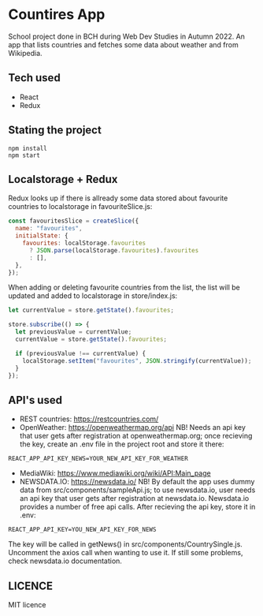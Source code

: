 # Countires App

School project done in BCH during Web Dev Studies in Autumn 2022. An app that lists countries and fetches some data about weather and from Wikipedia.

## Tech used

- React
- Redux

## Stating the project

```cli
npm install
npm start
```

## Localstorage + Redux

Redux looks up if there is allready some data stored about favourite countries to localstorage in favouriteSlice.js:

```js
const favouritesSlice = createSlice({
  name: "favourites",
  initialState: {
    favourites: localStorage.favourites
      ? JSON.parse(localStorage.favourites).favourites
      : [],
  },
});
```

When adding or deleting favourite countries from the list, the list will be updated and added to localstorage in store/index.js:

```js
let currentValue = store.getState().favourites;

store.subscribe(() => {
  let previousValue = currentValue;
  currentValue = store.getState().favourites;

  if (previousValue !== currentValue) {
    localStorage.setItem("favourites", JSON.stringify(currentValue));
  }
});
```

## API's used

- REST countries: https://restcountries.com/
- OpenWeather: https://openweathermap.org/api NB! Needs an api key that user gets after registration at openweathermap.org; once recieving the key, create an .env file in the project root and store it there:

```
REACT_APP_API_KEY_NEWS=YOUR_NEW_API_KEY_FOR_WEATHER
```

- MediaWiki: https://www.mediawiki.org/wiki/API:Main_page
- NEWSDATA.IO: https://newsdata.io/ NB! By default the app uses dummy data from src/components/sampleApi.js; to use newsdata.io, user needs an api key that user gets after registration at newsdata.io. Newsdata.io provides a number of free api calls. After recieving the api key, store it in .env:

```
REACT_APP_API_KEY=YOU_NEW_API_KEY_FOR_NEWS
```

The key will be called in getNews() in src/components/CountrySingle.js. Uncomment the axios call when wanting to use it. If still some problems, check newsdata.io documentation.

## LICENCE

MIT licence
